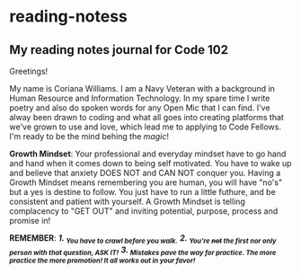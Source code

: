 # reading-notess

## My reading notes journal for Code 102

Greetings!

My name is Coriana Williams. I am a Navy Veteran with a background in Human Resource and Information Technology. In my spare time I write poetry and also do spoken words for any Open Mic that I can find. I've alway been drawn to coding and what all goes into creating platforms that we've grown to use and love, which lead me to applying to Code Fellows. I'm ready to be the mind behing the *magic*!

**Growth Mindset**: Your professional and everyday mindset have to go hand and hand when it comes down to being self motivated. You have to wake up and believe that anxiety DOES NOT and CAN NOT conquer you. Having a Growth Mindset means remembering you are human, you will have "no's" but a yes is destine to follow. You just have to run a little futhure, and be consistent and patient with yourself. A Growth Mindset is telling complacency to "GET OUT" and inviting potential, purpose, process and promise in! 
   
   **REMEMBER**:
          ***1. <sub>You have to crawl before you walk.***</sub>
          ***2. <sub>You're ~~not~~ the first nor only person with that question, ASK IT!***</sub> 
          ***3. <sub>Mistakes pave the way for practice. The more practice the more promotion! It all works out in your favor!***</sub>
          


